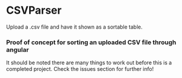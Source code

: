 # CSVParser
Upload a .csv file and have it shown as a sortable table.

### Proof of concept for sorting an uploaded CSV file through angular

It should be noted there are many things to work out before this is a completed project. Check the issues section for further info!
